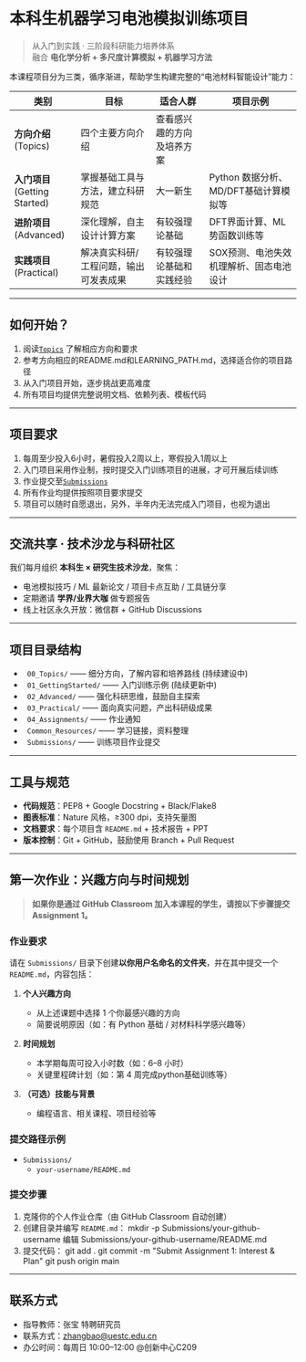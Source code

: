 # 本科生机器学习电池模拟训练项目

> 从入门到实践 · 三阶段科研能力培养体系  
> 融合 **电化学分析 + 多尺度计算模拟 + 机器学习方法**

本课程项目分为三类，循序渐进，帮助学生构建完整的“电池材料智能设计”能力：

| 类别 | 目标 | 适合人群 | 项目示例 |
|------|------|----------|----------|
| **方向介绍**<br>(Topics) | 四个主要方向介绍 | 查看感兴趣的方向及培养方案 |
| **入门项目**<br>(Getting Started) | 掌握基础工具与方法，建立科研规范 | 大一新生 | Python 数据分析、MD/DFT基础计算模拟等 | [`LEARNING_PATH.md`](./00_Topics/1_AI-DrivenMultiscaleSimulation/LEARNING_PATH.md)
| **进阶项目**<br>(Advanced) | 深化理解，自主设计计算方案 | 有较强理论基础 | DFT界面计算、ML势函数训练等 |
| **实践项目**<br>(Practical) | 解决真实科研/工程问题，输出可发表成果 | 有较强理论基础和实践经验 | SOX预测、电池失效机理解析、固态电池设计 | 

---

##  如何开始？

1. 阅读[`Topics`](./00_Topics) 了解相应方向和要求
2. 参考方向相应的README.md和LEARNING_PATH.md，选择适合你的项目路径
3. 从入门项目开始，逐步挑战更高难度
4. 所有项目均提供完整说明文档、依赖列表、模板代码

---

##  项目要求

1. 每周至少投入6小时，暑假投入2周以上，寒假投入1周以上
2. 入门项目采用作业制，按时提交入门训练项目的进展，才可开展后续训练
3. 作业提交至[`Submissions`](./Submissions)
4. 所有作业均提供按照项目要求提交
5. 项目可以随时自愿退出，另外，半年内无法完成入门项目，也视为退出

---

## 交流共享 · 技术沙龙与科研社区

我们每月组织 **本科生 × 研究生技术沙龙**，聚焦：

- 电池模拟技巧 / ML 最新论文 / 项目卡点互助 / 工具链分享
- 定期邀请 **学界/业界大咖** 做专题报告
- 线上社区永久开放：微信群 + GitHub Discussions 

---

##  项目目录结构

- ` 00_Topics/` —— 细分方向，了解内容和培养路线 (持续建设中)
- ` 01_GettingStarted/` —— 入门训练示例 (陆续更新中)
- ` 02_Advanced/` —— 强化科研思维，鼓励自主探索
- ` 03_Practical/` —— 面向真实问题，产出科研级成果
- ` 04_Assignments/` —— 作业通知
- ` Common_Resources/` —— 学习链接，资料整理
- ` Submissions/` ——  训练项目作业提交

---

##  工具与规范

- **代码规范**：PEP8 + Google Docstring + Black/Flake8
- **图表标准**：Nature 风格，≥300 dpi，支持矢量图
- **文档要求**：每个项目含 `README.md` + 技术报告 + PPT
- **版本控制**：Git + GitHub，鼓励使用 Branch + Pull Request

---

##  第一次作业：兴趣方向与时间规划

>  **如果你是通过 GitHub Classroom 加入本课程的学生，请按以下步骤提交 Assignment 1。**

###  作业要求
请在 `Submissions/` 目录下创建**以你用户名命名的文件夹**，并在其中提交一个 `README.md`，内容包括：

1. **个人兴趣方向**  
   - 从上述课题中选择 1 个你最感兴趣的方向
   - 简要说明原因（如：有 Python 基础 / 对材料科学感兴趣等）

2. **时间规划**  
   - 本学期每周可投入小时数（如：6–8 小时）
   - 关键里程碑计划（如：第 4 周完成python基础训练等）

3. **（可选）技能与背景**  
   - 编程语言、相关课程、项目经验等

###  提交路径示例
-  `Submissions/`
   -  `your-username/README.md`    

###  提交步骤
1. 克隆你的个人作业仓库（由 GitHub Classroom 自动创建）
2. 创建目录并编写 `README.md`：
   mkdir -p Submissions/your-github-username
   编辑 Submissions/your-github-username/README.md
2. 提交代码：
git add .
git commit -m "Submit Assignment 1: Interest & Plan"
git push origin main

---

## 联系方式

- 指导教师：张宝 特聘研究员
- 联系方式：zhangbao@uestc.edu.cn
- 办公时间：每周日 10:00–12:00 @创新中心C209
